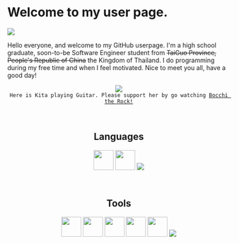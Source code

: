 # Welcome to my user page.
![](https://komarev.com/ghpvc/?username=Jangsoodlor&label=Curious+Vistiors)

Hello everyone, and welcome to my GitHub userpage. I'm a high school graduate, soon-to-be Software Engineer student from ~~TaiGuo Province, People's Republic of China~~ the Kingdom of Thailand. I do programming during my free time and when I feel motivated. Nice to meet you all, have a good day!

<p align=center>
    <img src= "https://i.redd.it/bp54598qg4ca1.gif"><br>
    <code>Here is Kita playing Guitar. Please support her by go watching <a href ="https://myanimelist.net/anime/47917/Bocchi_the_Rock?q=bocchi%20the%20rock&cat=anime">Bocchi the Rock!</a></code>
</p>
<br>

<h2 align="center">Languages</h2>
<p align="center">
    <img src = "https://upload.wikimedia.org/wikipedia/commons/thumb/a/a9/Flag_of_Thailand.svg/1200px-Flag_of_Thailand.svg.png" height = "45">
    <img src = "https://upload.wikimedia.org/wikipedia/commons/thumb/a/a5/Flag_of_the_United_Kingdom_%281-2%29.svg/1920px-Flag_of_the_United_Kingdom_%281-2%29.svg.png" height = "45">
    <img src = "https://skillicons.dev/icons?i=python,html,css,md">
</p>

<br>

<h2 align="center">Tools</h2>
<p align="center">
    <img src ='https://seeklogo.com/images/W/windows-xp-icon-logo-E8F84DD6F3-seeklogo.com.png' height = 45>
    <img src = "https://static.wikia.nocookie.net/logopedia/images/c/c4/Notepad_Vista_10.png/revision/latest?cb=20181031102045" height = "45">
    <img src ='https://www.computerhope.com/jargon/p/paint-logo.png' height=45>
    <img src="https://upload.wikimedia.org/wikipedia/commons/f/f5/Notepad_plus_plus.png" height = '45'>
    <img src = 'https://upload.wikimedia.org/wikipedia/commons/1/16/Firefox_logo%2C_2017.png' height = '45'>
    <img src = "https://skillicons.dev/icons?i=github,vscode,linux,ps,ai">    
</p>
